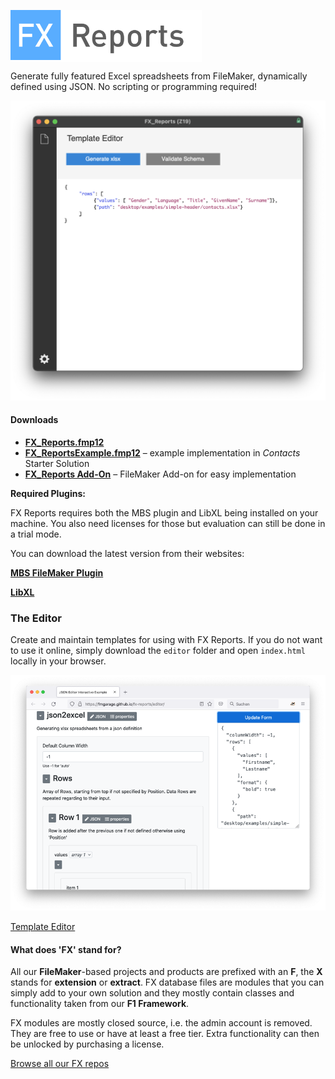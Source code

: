 <span style="background-color:#ffffff;"><img src="docs/assets/images/logo.png" style="height:80px;magin-bottom: 20px;"></span>

Generate fully featured Excel spreadsheets from FileMaker, dynamically defined using JSON. No scripting or programming required!

<img src="docs/assets/images/screen1.png" style="magin-bottom: 20px;">

#### Downloads

- [**FX_Reports.fmp12**](https://fmgarage.com/download/fx-reports/FX_Reports.fmp12.zip)
- [**FX_ReportsExample.fmp12**](https://fmgarage.com/download/fx-reports/FX_ReportsExample.fmp12.zip) – example implementation in *Contacts* Starter Solution 
- [**FX_Reports Add-On**](https://fmgarage.com/download/fx-reports/FX_ReportsAddOn.zip) – FileMaker Add-on for easy implementation



**Required Plugins:**

FX Reports requires both the MBS plugin and LibXL being installed on your machine. You also need licenses for those but evaluation can still be done in a trial mode.

You can download the latest version from their websites:

**[MBS FileMaker Plugin](https://www.monkeybreadsoftware.com/filemaker/)**

**[LibXL](https://www.libxl.com/download.html)**



### The Editor

Create and maintain templates for using with FX Reports. If you do not want to use it online, simply download the `editor` folder and open `index.html` locally in your browser.



<img src="docs/assets/images/editor.png" style="magin-bottom: 20px;">

[Template Editor](https://fmgarage.github.io/fx-reports/editor/)



#### What does 'FX' stand for? 

All our **FileMaker**-based projects and products are prefixed with an **F**, the **X** stands for **extension** or **extract**. FX database files are modules that you can simply add to your own solution and they mostly contain classes and functionality taken from our **F1 Framework**.

FX modules are mostly closed source, i.e. the admin account is removed. They are free to use or have at least a free tier. Extra functionality can then be unlocked by purchasing a license.

[Browse all our FX repos](https://github.com/fmgarage?q=fx-)



